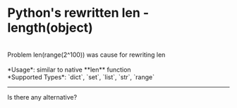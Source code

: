 # Python's rewritten len - **length(object)**
<br>
Problem len(range(2^100)) was cause for rewriting len
<br><br>
*Usage*: similar to native **len** function
<br>
*Supported Types*: `dict`, `set`, `list`, `str`, `range`
<br>
<hr>

Is there any alternative?
